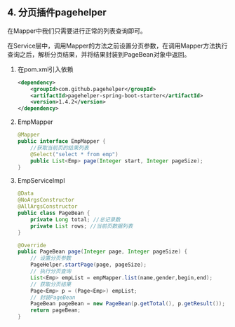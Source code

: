 ## 4. 分页插件pagehelper

在Mapper中我们只需要进行正常的列表查询即可。

在Service层中，调用Mapper的方法之前设置分页参数，在调用Mapper方法执行查询之后，解析分页结果，并将结果封装到PageBean对象中返回。

1. 在pom.xml引入依赖

    ```xml
    <dependency>
        <groupId>com.github.pagehelper</groupId>
        <artifactId>pagehelper-spring-boot-starter</artifactId>
        <version>1.4.2</version>
    </dependency>
    ```



2. EmpMapper


    ```java
    @Mapper
    public interface EmpMapper {
        //获取当前页的结果列表
        @Select("select * from emp")
        public List<Emp> page(Integer start, Integer pageSize);
    }
    ```

3. EmpServiceImpl

    ~~~java
    @Data
    @NoArgsConstructor
    @AllArgsConstructor
    public class PageBean {
        private Long total; //总记录数
        private List rows; //当前页数据列表
    }
    ~~~
    ```java
    @Override
    public PageBean page(Integer page, Integer pageSize) {
        // 设置分页参数
        PageHelper.startPage(page, pageSize); 
        // 执行分页查询
        List<Emp> empList = empMapper.list(name,gender,begin,end); 
        // 获取分页结果
        Page<Emp> p = (Page<Emp>) empList;   
        // 封装PageBean
        PageBean pageBean = new PageBean(p.getTotal(), p.getResult()); 
        return pageBean;
    }
    ```